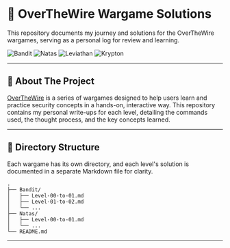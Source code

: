 # 🚩 OverTheWire Wargame Solutions

This repository documents my journey and solutions for the OverTheWire wargames, serving as a personal log for review and learning.

![Bandit](https://img.shields.io/badge/Bandit-0%2F34-blue?style=for-the-badge)
![Natas](https://img.shields.io/badge/Natas-5%2F34-red?style=for-the-badge)
![Leviathan](https://img.shields.io/badge/Leviathan-0%2F8-green?style=for-the-badge)
![Krypton](https://img.shields.io/badge/Krypton-0%2F7-yellow?style=for-the-badge)

---

## 📖 About The Project

[OverTheWire](https://overthewire.org/wargames/) is a series of wargames designed to help users learn and practice security concepts in a hands-on, interactive way. This repository contains my personal write-ups for each level, detailing the commands used, the thought process, and the key concepts learned.

---

## 📁 Directory Structure

Each wargame has its own directory, and each level's solution is documented in a separate Markdown file for clarity.

```
.
├── Bandit/
│   ├── Level-00-to-01.md
│   ├── Level-01-to-02.md
│   └── ...
├── Natas/
│   ├── Level-00-to-01.md
│   └── ...
└── README.md
```

---

